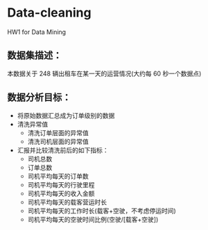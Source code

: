 # Data-cleaning
HW1 for Data Mining

## 数据集描述：  
本数据关于 248 辆出租车在某一天的运营情况(大约每 60 秒一个数据点)



## 数据分析目标：
- 将原始数据汇总成为订单级别的数据
- 清洗异常值
   - 清洗订单层面的异常值
   - 清洗司机层面的异常值
- 汇报并比较清洗前后的如下指标：
  - 司机总数
  - 订单总数
  - 司机平均每天的订单数
  - 司机平均每天的行驶里程
  - 司机平均每天的收入金额
  - 司机平均每天的载客营运时长
  - 司机平均每天的工作时长(载客+空驶，不考虑停运时间)
  - 司机平均每天的空驶时间比例(空驶/[载客+空驶])
